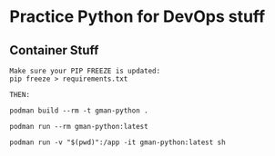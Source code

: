 # Practice Python for DevOps stuff

## Container Stuff

```
Make sure your PIP FREEZE is updated:
pip freeze > requirements.txt

THEN:

podman build --rm -t gman-python .

podman run --rm gman-python:latest

podman run -v "$(pwd)":/app -it gman-python:latest sh
```